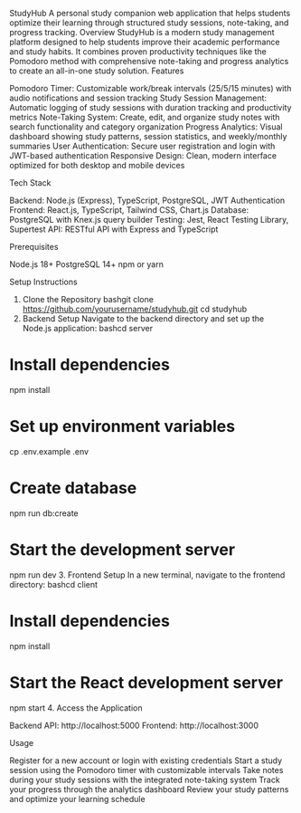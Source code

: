 StudyHub
A personal study companion web application that helps students optimize their learning through structured study sessions, note-taking, and progress tracking.
Overview
StudyHub is a modern study management platform designed to help students improve their academic performance and study habits. It combines proven productivity techniques like the Pomodoro method with comprehensive note-taking and progress analytics to create an all-in-one study solution.
Features

Pomodoro Timer: Customizable work/break intervals (25/5/15 minutes) with audio notifications and session tracking
Study Session Management: Automatic logging of study sessions with duration tracking and productivity metrics
Note-Taking System: Create, edit, and organize study notes with search functionality and category organization
Progress Analytics: Visual dashboard showing study patterns, session statistics, and weekly/monthly summaries
User Authentication: Secure user registration and login with JWT-based authentication
Responsive Design: Clean, modern interface optimized for both desktop and mobile devices

Tech Stack

Backend: Node.js (Express), TypeScript, PostgreSQL, JWT Authentication
Frontend: React.js, TypeScript, Tailwind CSS, Chart.js
Database: PostgreSQL with Knex.js query builder
Testing: Jest, React Testing Library, Supertest
API: RESTful API with Express and TypeScript

Prerequisites

Node.js 18+
PostgreSQL 14+
npm or yarn

Setup Instructions
1. Clone the Repository
bashgit clone https://github.com/yourusername/studyhub.git
cd studyhub
2. Backend Setup
Navigate to the backend directory and set up the Node.js application:
bashcd server

# Install dependencies
npm install

# Set up environment variables
cp .env.example .env

# Create database
npm run db:create

# Start the development server
npm run dev
3. Frontend Setup
In a new terminal, navigate to the frontend directory:
bashcd client

# Install dependencies
npm install

# Start the React development server
npm start
4. Access the Application

Backend API: http://localhost:5000
Frontend: http://localhost:3000

Usage

Register for a new account or login with existing credentials
Start a study session using the Pomodoro timer with customizable intervals
Take notes during your study sessions with the integrated note-taking system
Track your progress through the analytics dashboard
Review your study patterns and optimize your learning schedule

